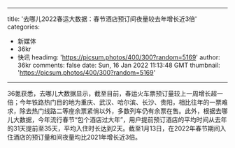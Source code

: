 
---
title: '去哪儿2022春运大数据：春节酒店预订间夜量较去年增长近3倍'
categories: 
 - 新媒体
 - 36kr
 - 快讯
headimg: 'https://picsum.photos/400/300?random=5169'
author: 36kr
comments: false
date: Sun, 16 Jan 2022 11:13:48 GMT
thumbnail: 'https://picsum.photos/400/300?random=5169'
---

<div>   
36氪获悉，去哪儿大数据显示，截至目前，春运火车票预订量较上一周增长超一倍；今年铁路热门目的地为重庆、武汉、哈尔滨、长沙、贵阳，相比往年的一票难求，除去热门线路二等座余票紧俏以外，多数列车仍有余票在售。此外，根据去哪儿大数据，今年流行春节“包个酒店过大年”，用户提前预订酒店的平均时间从去年的31天提前至35天，平均入住时长达到2天。截至1月13日，在2022年春节期间入住酒店的预订量和间夜量均比2021年增长近3倍。  
</div>
            